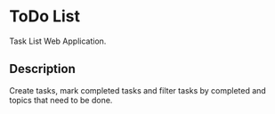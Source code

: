 # ToDo List

Task List Web Application.

## Description

Create tasks, mark completed tasks and filter tasks by completed and topics that need to be done.
